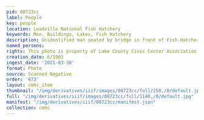 ```yaml
---
pid: 00723cc
label: People
key: people
location: Leadville National Fish Hatchery
keywords: Men, Buildings, Lakes, Fish Hatchery
description: Unidentified man seated by bridge in front of Fish Hatchery, 6/1903 (Grimes?)
named_persons: 
rights: This photo is property of Lake County Civic Center Association.
creation_date: 6/1903
ingest_date: '2021-03-30'
format: Photo
source: Scanned Negative
order: '673'
layout: cmhc_item
thumbnail: "/img/derivatives/iiif/images/00723cc/full/250,/0/default.jpg"
full: "/img/derivatives/iiif/images/00723cc/full/1140,/0/default.jpg"
manifest: "/img/derivatives/iiif/00723cc/manifest.json"
collection: cmhc
---
```

